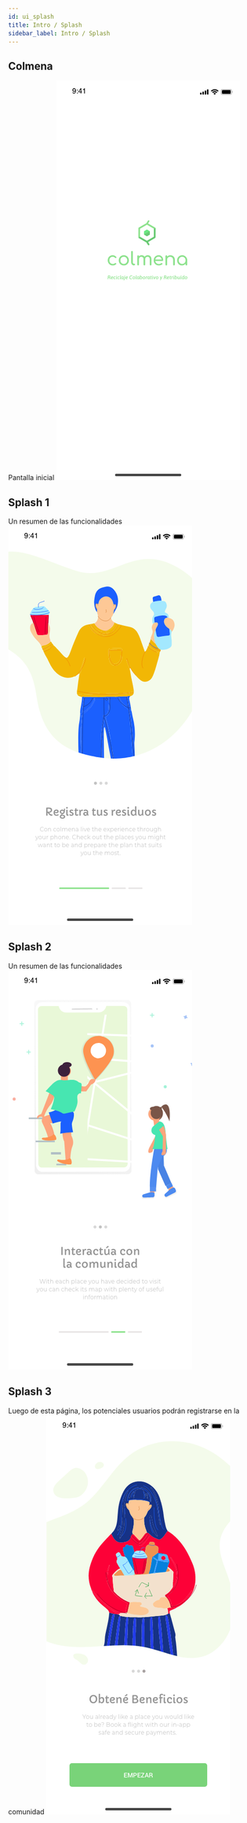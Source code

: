 ```yaml
---
id: ui_splash
title: Intro / Splash
sidebar_label: Intro / Splash
---
```


## Colmena
Pantalla inicial
![](assets/ui/splash/splash0.png)
## Splash 1
Un resumen de las funcionalidades
![](assets/ui/splash/splash1.png)
## Splash 2
Un resumen de las funcionalidades
![](assets/ui/splash/splash2.png)
## Splash 3
Luego de esta página, los potenciales usuarios podrán registrarse en la comunidad
![](assets/ui/splash/splash3.png)

